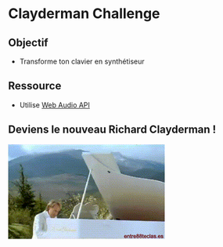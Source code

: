 # Clayderman Challenge

## Objectif

- Transforme ton clavier en synthétiseur

## Ressource

- Utilise [Web Audio API](https://developer.mozilla.org/fr/docs/Web/API/Web_Audio_API)

## Deviens le nouveau Richard Clayderman !

![clayderman](clayderman.gif)